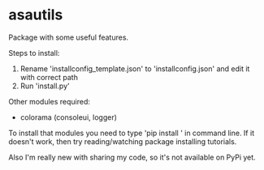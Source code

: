 # asautils
Package with some useful features.

Steps to install:
1. Rename 'installconfig_template.json' to 'installconfig.json' and edit it with correct path
2. Run 'install.py'

Other modules required:
- colorama (consoleui, logger)

To install that modules you need to type 'pip install <modulename>' in command line. If it doesn't work, then try reading/watching package installing tutorials.

Also I'm really new with sharing my code, so it's not available on PyPi yet.
